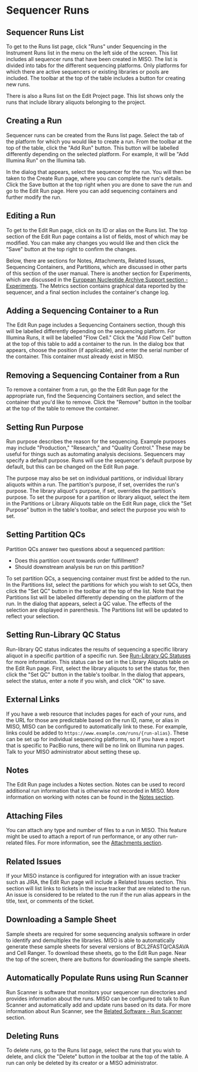 # Sequencer Runs

## Sequencer Runs List

To get to the Runs list page, click "Runs" under Sequencing in the Instrument Runs list in the menu on the left side of
the screen. This list includes all sequencer runs that have been created in MISO. The list is divided into tabs for the
different sequencing platforms. Only platforms for which there are active sequencers or existing libraries or pools are
included. The toolbar at the top of the table includes a button for creating new runs.

There is also a Runs list on the Edit Project page. This list shows only the runs that include library aliquots
belonging to the project.



## Creating a Run

Sequencer runs can be created from the Runs list page. Select the tab of the platform for which you would like to
create a run. From the toolbar at the top of the table, click the "Add Run" button. This button will be labelled
differently depending on the selected platform. For example, it will be "Add Illumina Run" on the Illumina tab.

In the dialog that appears, select the sequencer for the run. You will then be taken to the Create Run page, where you
can complete the run's details. Click the Save button at the top right when you are done to save the run and go to the
Edit Run page. Here you can add sequencing containers and further modify the run.



## Editing a Run

To get to the Edit Run page, click on its ID or alias on the Runs list. The top section of the Edit Run page contains a
list of fields, most of which may be modified. You can make any changes you would like and then click the "Save" button
at the top right to confirm the changes.

Below, there are sections for Notes, Attachments, Related Issues, Sequencing Containers, and Partitions, which are
discussed in other parts of this section of the user manual. There is another section for Experiments, which are
discussed in the
[European Nucleotide Archive Support section - Experiments](../european_nucleotide_archive_support#experiments). The
Metrics section contains graphical data reported by the sequencer, and a final section includes the container's change
log.



## Adding a Sequencing Container to a Run

The Edit Run page includes a Sequencing Containers section, though this will be labelled differently depending on the
sequencing platform. For Illumina Runs, it will be labelled "Flow Cell." Click the "Add Flow Cell" button at the top of
this table to add a container to the run. In the dialog box that appears, choose the position (if applicable), and
enter the serial number of the container. This container must already exist in MISO.



## Removing a Sequencing Container from a Run

To remove a container from a run, go the the Edit Run page for the appropriate run, find the Sequencing Containers
section, and select the container that you'd like to remove. Click the "Remove" button in the toolbar at the top of the
table to remove the container.



## Setting Run Purpose

Run purpose describes the reason for the sequencing. Example purposes may include "Production," "Research," and "Quality
Control." These may be useful for things such as automating analysis decisions. Sequencers may specify a default
purpose. Runs will use the sequencer's default purpose by default, but this can be changed on the Edit Run page.

The purpose may also be set on individual partitions, or individual library aliquots within a run. The partition's
purpose, if set, overrides the run's purpose. The library aliquot's purpose, if set, overrides the partition's purpose.
To set the purpose for a partition or library aliquot, select the item in the Partitions or Library Aliquots table on
the Edit Run page, click the "Set Purpose" button in the table's toolbar, and select the purpose you wish to set.



## Setting Partition QCs

Partition QCs answer two questions about a sequenced partition:

* Does this partition count towards order fulfillment?
* Should downstream analysis be run on this partition?

To set partition QCs, a sequencing container must first be added to the run. In the Partitions list, select the
partitions for which you wish to set QCs, then click the "Set QC" button in the toolbar at the top of the list. Note
that the Partitions list will be labelled differently depending on the platform of the run. In the dialog that appears,
select a QC value. The effects of the selection are displayed in parenthesis. The Partitions list will be updated to
reflect your selection.



## Setting Run-Library QC Status

Run-library QC status indicates the results of sequencing a specific library aliquot in a specific partition of a
specific run. See [Run-Library QC Statuses](../type_data#run-library-qc-statuses) for more information. This status can
be set in the Library Aliquots table on the Edit Run page. First, select the library aliquots to set the status for,
then click the "Set QC" button in the table's toolbar. In the dialog that appears, select the status, enter a note if
you wish, and click "OK" to save.



## External Links

If you have a web resource that includes pages for each of your runs, and the URL for those are predictable based on
the run ID, name, or alias in MISO, MISO can be configured to automatically link to these. For example, links could be
added to `https://www.example.com/runs/{run-alias}`. These can be set up for individual sequencing platforms, so if you
have a report that is specific to PacBio runs, there will be no link on Illumina run pages. Talk to your MISO
administrator about setting these up.



## Notes

The Edit Run page includes a Notes section. Notes can be used to record additional run information that is otherwise
not recorded in MISO. More information on working with notes can be found in the [Notes section](../notes/).



## Attaching Files

You can attach any type and number of files to a run in MISO. This feature might be used to attach a report of run
performance, or any other run-related files. For more information, see the [Attachments section](../attachments/).



## Related Issues

If your MISO instance is configured for integration with an issue tracker such as JIRA, the Edit Run page will include
a Related Issues section. This section will list links to tickets in the issue tracker that are related to the run. An
issue is considered to be related to the run if the run alias appears in the title, text, or comments of the ticket.



## Downloading a Sample Sheet

Sample sheets are required for some sequencing analysis software in order to identify and demultiplex the libraries.
MISO is able to automatically generate these sample sheets for several versions of BCL2FASTQ/CASAVA and Cell Ranger. To
download these sheets, go to the Edit Run page. Near the top of the screen, there are buttons for downloading the
sample sheets.



## Automatically Populate Runs using Run Scanner

Run Scanner is software that monitors your sequencer run directories and provides information about the runs. MISO can
be configured to talk to Run Scanner and automatically add and update runs based on its data. For more information
about Run Scanner, see the [Related Software - Run Scanner](../related_software#run-scanner) section.



## Deleting Runs

To delete runs, go to the Runs list page, select the runs that you wish to delete, and click the "Delete" button in the
toolbar at the top of the table. A run can only be deleted by its creator or a MISO administrator.
